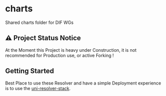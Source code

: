 # charts
Shared charts folder for DIF WGs

## ⚠️ Project Status Notice

At the Moment this Project is heavy under Construction, it is not recommended for Production use, or active Forking !


## Getting Started

Best Place to use these Resolver and have a simple Deployment experience is to use the [uni-resolver-stack](./charts/uni-resolver-stack/README.md).

